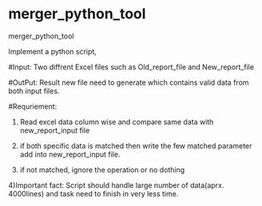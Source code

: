 # merger_python_tool
merger_python_tool

Implement a python script,

#Input: 
Two diffrent Excel files such as Old_report_file and New_report_file

#OutPut: 
Result new file need to generate which contains valid data from both input files.

#Requriement:

1) Read excel data column wise and compare same data with new_report_input file

2) if both specific data is matched then write the few matched parameter add into new_report_input file.

3) if not matched, ignore the operation or no dothing

4)Important fact: Script should handle large number of data(aprx. 4000lines) and task need to finish in very less time.
